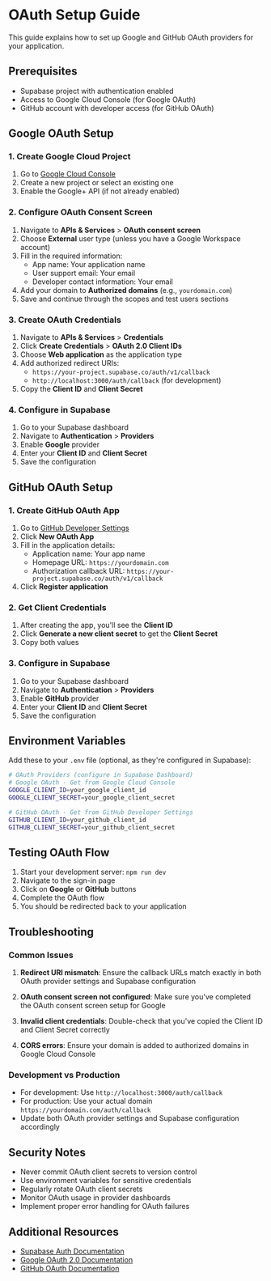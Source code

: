 # OAuth Setup Guide

This guide explains how to set up Google and GitHub OAuth providers for your application.

## Prerequisites

- Supabase project with authentication enabled
- Access to Google Cloud Console (for Google OAuth)
- GitHub account with developer access (for GitHub OAuth)

## Google OAuth Setup

### 1. Create Google Cloud Project

1. Go to [Google Cloud Console](https://console.cloud.google.com/)
2. Create a new project or select an existing one
3. Enable the Google+ API (if not already enabled)

### 2. Configure OAuth Consent Screen

1. Navigate to **APIs & Services** > **OAuth consent screen**
2. Choose **External** user type (unless you have a Google Workspace account)
3. Fill in the required information:
   - App name: Your application name
   - User support email: Your email
   - Developer contact information: Your email
4. Add your domain to **Authorized domains** (e.g., `yourdomain.com`)
5. Save and continue through the scopes and test users sections

### 3. Create OAuth Credentials

1. Navigate to **APIs & Services** > **Credentials**
2. Click **Create Credentials** > **OAuth 2.0 Client IDs**
3. Choose **Web application** as the application type
4. Add authorized redirect URIs:
   - `https://your-project.supabase.co/auth/v1/callback`
   - `http://localhost:3000/auth/callback` (for development)
5. Copy the **Client ID** and **Client Secret**

### 4. Configure in Supabase

1. Go to your Supabase dashboard
2. Navigate to **Authentication** > **Providers**
3. Enable **Google** provider
4. Enter your **Client ID** and **Client Secret**
5. Save the configuration

## GitHub OAuth Setup

### 1. Create GitHub OAuth App

1. Go to [GitHub Developer Settings](https://github.com/settings/developers)
2. Click **New OAuth App**
3. Fill in the application details:
   - Application name: Your app name
   - Homepage URL: `https://yourdomain.com`
   - Authorization callback URL: `https://your-project.supabase.co/auth/v1/callback`
4. Click **Register application**

### 2. Get Client Credentials

1. After creating the app, you'll see the **Client ID**
2. Click **Generate a new client secret** to get the **Client Secret**
3. Copy both values

### 3. Configure in Supabase

1. Go to your Supabase dashboard
2. Navigate to **Authentication** > **Providers**
3. Enable **GitHub** provider
4. Enter your **Client ID** and **Client Secret**
5. Save the configuration

## Environment Variables

Add these to your `.env` file (optional, as they're configured in Supabase):

```bash
# OAuth Providers (configure in Supabase Dashboard)
# Google OAuth - Get from Google Cloud Console
GOOGLE_CLIENT_ID=your_google_client_id
GOOGLE_CLIENT_SECRET=your_google_client_secret

# GitHub OAuth - Get from GitHub Developer Settings
GITHUB_CLIENT_ID=your_github_client_id
GITHUB_CLIENT_SECRET=your_github_client_secret
```

## Testing OAuth Flow

1. Start your development server: `npm run dev`
2. Navigate to the sign-in page
3. Click on **Google** or **GitHub** buttons
4. Complete the OAuth flow
5. You should be redirected back to your application

## Troubleshooting

### Common Issues

1. **Redirect URI mismatch**: Ensure the callback URLs match exactly in both OAuth provider settings and Supabase configuration

2. **OAuth consent screen not configured**: Make sure you've completed the OAuth consent screen setup for Google

3. **Invalid client credentials**: Double-check that you've copied the Client ID and Client Secret correctly

4. **CORS errors**: Ensure your domain is added to authorized domains in Google Cloud Console

### Development vs Production

- For development: Use `http://localhost:3000/auth/callback`
- For production: Use your actual domain `https://yourdomain.com/auth/callback`
- Update both OAuth provider settings and Supabase configuration accordingly

## Security Notes

- Never commit OAuth client secrets to version control
- Use environment variables for sensitive credentials
- Regularly rotate OAuth client secrets
- Monitor OAuth usage in provider dashboards
- Implement proper error handling for OAuth failures

## Additional Resources

- [Supabase Auth Documentation](https://supabase.com/docs/guides/auth)
- [Google OAuth 2.0 Documentation](https://developers.google.com/identity/protocols/oauth2)
- [GitHub OAuth Documentation](https://docs.github.com/en/developers/apps/building-oauth-apps)
